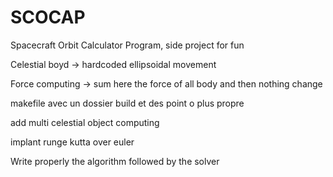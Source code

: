 # SCOCAP

Spacecraft Orbit Calculator Program, side project for fun

Celestial boyd -> hardcoded ellipsoidal movement

Force computing -> sum here the force of all body and then nothing change

makefile avec un dossier build et des point o plus propre


add multi celestial object computing

implant runge kutta over euler


Write properly the algorithm followed by the solver
